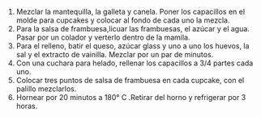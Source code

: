 1. Mezclar la mantequilla, la galleta y canela. Poner los capacillos en el molde para cupcakes y colocar al fondo de cada uno la mezcla.
2. Para la salsa de frambuesa,licuar las frambuesas, el azúcar y el agua. Pasar por un colador y verterlo dentro de la mamila.
3. Para el relleno, batir el queso, azúcar glass y uno a uno los huevos, la sal y el extracto de vainilla. Mezclar por un par de minutos.
4. Con una cuchara para helado, rellenar los capacillos a 3/4 partes cada uno.
5. Colocar tres puntos de salsa de frambuesa en cada cupcake, con el palillo mezclarlos.
6. Hornear por 20 minutos a 180° C .Retirar del horno y refrigerar por 3 horas.